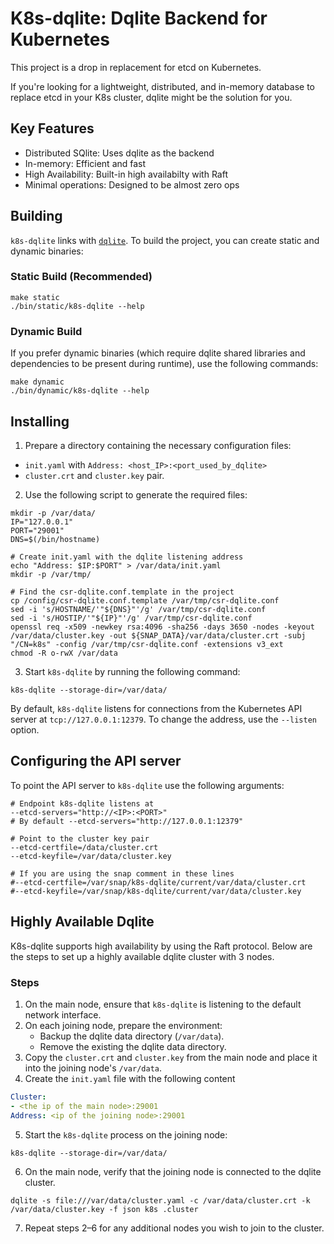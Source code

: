 # K8s-dqlite: Dqlite Backend for Kubernetes

This project is a drop in replacement for etcd on Kubernetes.

If you're looking for a lightweight, distributed, and in-memory database to replace etcd
in your K8s cluster, dqlite might be the solution for you.

## Key Features

- Distributed SQlite: Uses dqlite as the backend
- In-memory: Efficient and fast
- High Availability: Built-in high availabilty with Raft
- Minimal operations: Designed to be almost zero ops

## Building

`k8s-dqlite` links with [`dqlite`](https://github.com/canonical/dqlite). To build the project, you can create static and dynamic binaries:

### Static Build (Recommended)

```
make static
./bin/static/k8s-dqlite --help
```

### Dynamic Build

If you prefer dynamic binaries (which require dqlite shared libraries and dependencies to be present during runtime), use the following commands:

```
make dynamic
./bin/dynamic/k8s-dqlite --help
```

## Installing

1. Prepare a directory containing the necessary configuration files:

- `init.yaml` with `Address: <host_IP>:<port_used_by_dqlite>`
- `cluster.crt` and `cluster.key` pair.

2. Use the following script to generate the required files:

```
mkdir -p /var/data/
IP="127.0.0.1"
PORT="29001"
DNS=$(/bin/hostname)

# Create init.yaml with the dqlite listening address
echo "Address: $IP:$PORT" > /var/data/init.yaml
mkdir -p /var/tmp/

# Find the csr-dqlite.conf.template in the project
cp /config/csr-dqlite.conf.template /var/tmp/csr-dqlite.conf
sed -i 's/HOSTNAME/'"${DNS}"'/g' /var/tmp/csr-dqlite.conf
sed -i 's/HOSTIP/'"${IP}"'/g' /var/tmp/csr-dqlite.conf
openssl req -x509 -newkey rsa:4096 -sha256 -days 3650 -nodes -keyout /var/data/cluster.key -out ${SNAP_DATA}/var/data/cluster.crt -subj "/CN=k8s" -config /var/tmp/csr-dqlite.conf -extensions v3_ext
chmod -R o-rwX /var/data
```

3. Start `k8s-dqlite` by running the following command:

```
k8s-dqlite --storage-dir=/var/data/
```

By default, `k8s-dqlite` listens for connections from the Kubernetes API server at `tcp://127.0.0.1:12379`.
To change the address, use the `--listen` option.

## Configuring the API server

To point the API server to `k8s-dqlite` use the following arguments:

```
# Endpoint k8s-dqlite listens at
--etcd-servers="http://<IP>:<PORT>"
# By default --etcd-servers="http://127.0.0.1:12379"

# Point to the cluster key pair
--etcd-certfile=/data/cluster.crt
--etcd-keyfile=/var/data/cluster.key

# If you are using the snap comment in these lines
#--etcd-certfile=/var/snap/k8s-dqlite/current/var/data/cluster.crt
#--etcd-keyfile=/var/snap/k8s-dqlite/current/var/data/cluster.key
```

## Highly Available Dqlite

K8s-dqlite supports high availability by using the Raft protocol.
Below are the steps to set up a highly available dqlite cluster with 3 nodes.

### Steps

1. On the main node, ensure that `k8s-dqlite` is listening to the default network interface.
2. On each joining node, prepare the environment:
   - Backup the dqlite data directory (`/var/data`).
   - Remove the existing the dqlite data directory.
3. Copy the `cluster.crt` and `cluster.key` from the main node and place it into the joining node's `/var/data`.
4. Create the `init.yaml` file with the following content

  ```yaml
  Cluster:
  - <the ip of the main node>:29001
  Address: <ip of the joining node>:29001
  ```

5. Start the `k8s-dqlite` process on the joining node:

  ```shell
  k8s-dqlite --storage-dir=/var/data/
  ```

6. On the main node, verify that the joining node is connected to the dqlite cluster.

  ```shell
  dqlite -s file:///var/data/cluster.yaml -c /var/data/cluster.crt -k /var/data/cluster.key -f json k8s .cluster
  ```

7. Repeat steps 2–6 for any additional nodes you wish to join to the cluster.
